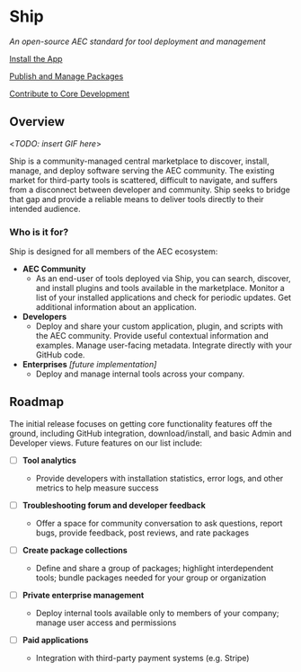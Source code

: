 # Ship

_An open-source AEC standard for tool deployment and management_

[Install the App](installation.md)

[Publish and Manage Packages](package-management.md)

[Contribute to Core Development](core-development.md)

## Overview

<_TODO: insert GIF here_>

Ship is a community-managed central marketplace to discover, install, manage, and deploy software serving the AEC community. The existing market for third-party tools is scattered, difficult to navigate, and suffers from a disconnect between developer and community. Ship seeks to bridge that gap and provide a reliable means to deliver tools directly to their intended audience.

### Who is it for?

Ship is designed for all members of the AEC ecosystem:

- **AEC Community**
  - As an end-user of tools deployed via Ship, you can search, discover, and install plugins and tools available in the marketplace. Monitor a list of your installed applications and check for periodic updates. Get additional information about an application.
- **Developers**
  - Deploy and share your custom application, plugin, and scripts with the AEC community. Provide useful contextual information and examples. Manage user-facing metadata. Integrate directly with your GitHub code.
- **Enterprises** _[future implementation]_
  - Deploy and manage internal tools across your company.

## Roadmap

The initial release focuses on getting core functionality features off the ground, including GitHub integration, download/install, and basic Admin and Developer views. Future features on our list include:

- [ ] **Tool analytics**

  - Provide developers with installation statistics, error logs, and other metrics to help measure success

- [ ] **Troubleshooting forum and developer feedback**

  - Offer a space for community conversation to ask questions, report bugs, provide feedback, post reviews, and rate packages

- [ ] **Create package collections**

  - Define and share a group of packages; highlight interdependent tools; bundle packages needed for your group or organization

- [ ] **Private enterprise management**

  - Deploy internal tools available only to members of your company; manage user access and permissions

- [ ] **Paid applications**
  - Integration with third-party payment systems (e.g. Stripe)
